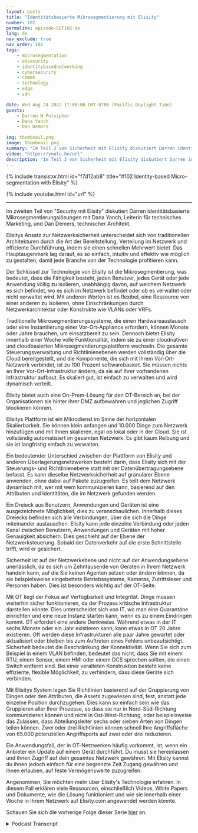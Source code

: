 ```yaml
---
layout: posts
title: "Identitätsbasierte Mikrosegmentierung mit Elisity"
number: 102
permalink: episode-EDT102-de
lang: de
nav_exclude: true
nav_order: 102
tags:
    - microsegmentation
    - otsecurity
    - identitybasednetworking
    - cybersecurity
    - comms
    - technology
    - edge
    - sdn

date: Wed Aug 24 2022 17:00:00 GMT-0700 (Pacific Daylight Time)
guests:
    - Darren W Pulsipher
    - Dana Yanch
    - Dan Demers

img: thumbnail.png
image: thumbnail.png
summary: "Im Teil 2 von Sicherheit mit Elisity diskutiert Darren identitätsbasierte Mikrosegmentierungslösungen mit Dana Yanch, Direktorin für technisches Marketing, und Dan Demers, technischer Architekt."
video: "https://youtu.be/url"
description: "Im Teil 2 von Sicherheit mit Elisity diskutiert Darren identitätsbasierte Mikrosegmentierungslösungen mit Dana Yanch, Direktorin für technisches Marketing, und Dan Demers, technischer Architekt."
---
```


<div>
{% include transistor.html id="f7d12ab8" title="#102 Identity-based Micro-segmentation with Elisity" %}

{% include youtube.html id="url" %}
</div>

---

Im zweiten Teil von "Security mit Elisity" diskutiert Darren Identitätsbasierte Mikrosegmentierungslösungen mit Dana Yanch, Leiterin für technisches Marketing, und Dan Demers, technischer Architekt.

Elisitys Ansatz zur Netzwerksicherheit unterscheidet sich von traditionellen Architekturen durch die Art der Bereitstellung, Verteilung im Netzwerk und effiziente Durchführung, indem sie einen schnellen Mehrwert bietet. Das Hauptaugenmerk lag darauf, es so einfach, intuitiv und effektiv wie möglich zu gestalten, damit jede Branche von der Technologie profitieren kann.

Der Schlüssel zur Technologie von Elisity ist die Mikrosegmentierung, was bedeutet, dass die Fähigkeit besteht, jeden Benutzer, jedes Gerät oder jede Anwendung völlig zu isolieren, unabhängig davon, auf welchem Netzwerk es sich befindet, wo es sich im Netzwerk befindet oder ob es verwaltet oder nicht verwaltet wird. Mit anderen Worten ist es flexibel, eine Ressource von einer anderen zu isolieren, ohne Einschränkungen durch Netzwerkarchitektur oder Konstrukte wie VLANs oder VRFs.

Traditionelle Mikrosegmentierungssysteme, die einen Hardwareaustausch oder eine Instantiierung einer Vor-Ort-Appliance erfordern, können Monate oder Jahre brauchen, um einsatzbereit zu sein. Dennoch bietet Elisity innerhalb einer Woche volle Funktionalität, indem sie zu einer cloudnativen und cloudbasierten Mikrosegmentierungsplattform wechseln. Die gesamte Steuerungsverwaltung und Richtlinienebenen werden vollständig über die Cloud bereitgestellt, und die Komponente, die sich mit Ihrem Vor-Ort-Netzwerk verbindet, ist zu 100 Prozent softwarebasiert. Sie müssen nichts an Ihrer Vor-Ort-Infrastruktur ändern, da sie auf Ihrer vorhandenen Infrastruktur aufbaut. Es skaliert gut, ist einfach zu verwalten und wird dynamisch verteilt.

Elisity bietet auch eine On-Prem-Lösung für den OT-Bereich an, bei der Organisationen sie hinter ihrer DMZ aufbewahren und jeglichen Zugriff blockieren können.

Elisitys Plattform ist ein Mikrodienst im Sinne der horizontalen Skalierbarkeit. Sie können klein anfangen und 10.000 Dinge zum Netzwerk hinzufügen und mit Ihnen skalieren, egal ob lokal oder in der Cloud. Sie ist vollständig automatisiert im gesamten Netzwerk. Es gibt kaum Reibung und sie ist langfristig einfach zu verwalten.

Ein bedeutender Unterschied zwischen der Plattform von Elisity und anderen Überlagerungsnetzwerken besteht darin, dass Elisity sich mit der Steuerungs- und Richtlinienebene statt mit der Datenübertragungsebene befasst. Es kann dieselbe Netzwerksicherheit auf granularer Ebene anwenden, ohne dabei auf Pakete zuzugreifen. Es teilt dem Netzwerk dynamisch mit, wer mit wem kommunizieren kann, basierend auf den Attributen und Identitäten, die im Netzwerk gefunden werden.

Ein Dreieck aus Benutzern, Anwendungen und Geräten ist eine ausgezeichnete Möglichkeit, dies zu veranschaulichen. Innerhalb dieses Dreiecks befinden sich alle Verbindungen, über die sich die Dinge miteinander austauschen. Elisity kann jede einzelne Verbindung oder jeden Kanal zwischen Benutzern, Anwendungen und Geräten mit hoher Genauigkeit absichern. Dies geschieht auf der Ebene der Netzwerksteuerung. Sobald der Datenverkehr auf die erste Schnittstelle trifft, wird er gesichert.

Sicherheit ist auf der Netzwerkebene und nicht auf der Anwendungsebene unerlässlich, da es sich um Zehntausende von Geräten in Ihrem Netzwerk handeln kann, auf die Sie keinen Agenten setzen oder ändern können, da sie beispielsweise eingebettete Betriebssysteme, Kameras, Zutrittsleser und Personen haben. Dies ist besonders wichtig auf der OT-Seite.

Mit OT liegt der Fokus auf Verfügbarkeit und Integrität. Dinge müssen weiterhin sicher funktionieren, da der Prozess kritische Infrastruktur darstellen könnte. Dies unterscheidet sich von IT, wo man eine Quarantäne einrichten und eine neue Instanz starten kann, wenn es zu einem Eindringen kommt. OT erfordert eine andere Denkweise. Während etwas in der IT sechs Monate oder ein Jahr existieren kann, kann etwas in OT 20 Jahre existieren. Oft werden diese Infrastrukturen alle paar Jahre gewartet oder aktualisiert oder bleiben bis zum Auftreten eines Fehlers unbeaufsichtigt. Sicherheit bedeutet die Beschränkung der Konnektivität. Wenn Sie sich zum Beispiel in einem VLAN befinden, bedeutet das nicht, dass Sie mit einem RTU, einem Sensor, einem HMI oder einem DCS sprechen sollten, die einen Switch entfernt sind. Bei einer veralteten Konstruktion besteht keine effiziente, flexible Möglichkeit, zu verhindern, dass diese Geräte sich verbinden.

Mit Elisitys System legen Sie Richtlinien basierend auf der Gruppierung von Dingen oder den Attributen, die Assets zugewiesen sind, fest, anstatt jede einzelne Position durchzugehen. Dies kann so einfach sein wie das Gruppieren aller Ihrer Prozesse, so dass sie nur in Nord-Süd-Richtung kommunizieren können und nicht in Ost-West-Richtung, oder beispielsweise das Zulassen, dass Abteilungsleiter sechs oder sieben Arten von Dingen teilen können. Zwei oder drei Richtlinien können schnell Ihre Angriffsfläche von 65.000 potenziellen Angriffsports auf zwei oder drei reduzieren.

Ein Anwendungsfall, der in OT-Netzwerken häufig vorkommt, ist, wenn ein Anbieter ein Update auf einem Gerät durchführt. Du musst sie hereinlassen und ihnen Zugriff auf dein gesamtes Netzwerk gewähren. Mit Elisity kannst du ihnen jedoch einfach für eine begrenzte Zeit Zugang gewähren und ihnen erlauben, auf feste Vermögenswerte zuzugreifen.

Angenommen, Sie möchten mehr über Elisity's Technologie erfahren. In diesem Fall erklären viele Ressourcen, einschließlich Videos, White Papers und Dokumente, wie die Lösung funktioniert und wie sie innerhalb einer Woche in Ihrem Netzwerk auf Elisity.com angewendet werden könnte.

Schauen Sie sich die vorherige Folge dieser Serie [hier](episode-EDT101) an.



<details>
<summary> Podcast Transcript </summary>

<p></p>

</details>
